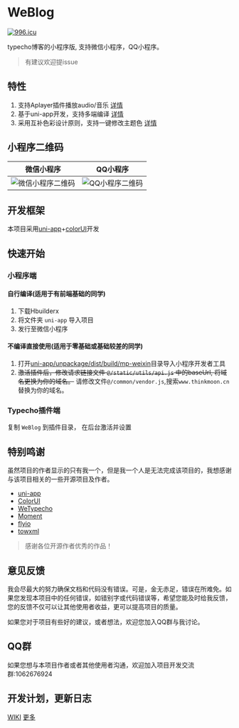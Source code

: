 # WeBlog

<a href="https://996.icu"><img src="https://img.shields.io/badge/link-996.icu-red.svg" alt="996.icu" /></a>

typecho博客的小程序版, 支持微信小程序，QQ小程序。

> 有建议欢迎提issue

## 特性

1. 支持Aplayer插件播放audio/音乐 [详情](https://www.thinkmoon.cn/20191122/cid=555.html#article-header-1)
2. 基于uni-app开发，支持多端编译 [详情](https://www.thinkmoon.cn/20191122/cid=555.html#article-header-2)
3. 采用互补色彩设计原则，支持一键修改主题色 [详情](https://www.thinkmoon.cn/20191122/cid=555.html#article-header-3)

## 小程序二维码

|  微信小程序   | QQ小程序 |
|  ----  | ----  |
| ![微信小程序二维码][2]  | ![QQ小程序二维码][3] |

## 开发框架

本项目采用[uni-app](https://uniapp.dcloud.io/component/README)+[colorUI](https://github.com/weilanwl/ColorUI)开发

## 快速开始

### 小程序端

#### 自行编译(适用于有前端基础的同学)

1. 下载Hbuilderx
2. 将文件夹 `uni-app` 导入项目
3. 发行至微信小程序

#### 不编译直接使用(适用于零基础或基础较差的同学)

1. 打开[uni-app/unpackage/dist/build/mp-weixin](https://github.com/thinkmoon/WeBlog/tree/master/uni-app/unpackage/dist/build/mp-weixin)目录导入小程序开发者工具
2. ~~激活插件后，修改请求链接文件 `@/static/utils/api.js` 中的baseUrl, 将域名更换为你的域名。~~ 请修改文件`@/common/vendor.js`,搜索`www.thinkmoon.cn`替换为你的域名。

### Typecho插件端

复制 `WeBlog` 到插件目录， 在后台激活并设置

## 特别鸣谢

虽然项目的作者显示的只有我一个，但是我一个人是无法完成该项目的，我想感谢与该项目相关的一些开源项目及作者。

* [uni-app](https://github.com/dcloudio/uni-app)
* [ColorUI](https://github.com/weilanwl/ColorUI)
* [WeTypecho](https://github.com/MingliangLu/WeTypecho)
* [Moment](https://momentjs.com/)
* [flyio](https://github.com/wendux/fly)
* [towxml](https://github.com/sbfkcel/towxml)

> 感谢各位开源作者优秀的作品！

## 意见反馈

我会尽最大的努力确保文档和代码没有错误。可是，金无赤足，错误在所难免。如果您发现本项目中的任何错误，如错别字或代码错误等，希望您能及时给我反馈，您的反馈不仅可以让其他使用者收益，更可以提高项目的质量。

如果您对于项目有些好的建议，或者想法，欢迎您加入QQ群与我讨论。

## QQ群

如果您想与本项目作者或者其他使用者沟通，欢迎加入项目开发交流群:1062676924

## 开发计划，更新日志

[WIKI](https://github.com/thinkmoon/WeBlog/wiki) [更多](https://www.thinkmoon.cn/20191122/cid=555.html)

  [2]: https://blog.cdn.thinkmoon.cn/blog/typecho/2019-11-22T07:58:08.png
  [3]: https://blog.cdn.thinkmoon.cn/blog/typecho/2576c006617a8efb2218a1e9145646a4.png

